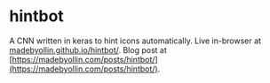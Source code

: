 # hintbot
A CNN written in keras to hint icons automatically.  Live in-browser at [madebyollin.github.io/hintbot/](https://madebyollin.github.io/hintbot/).  Blog post at [https://madebyollin.com/posts/hintbot/](https://madebyollin.com/posts/hintbot/).
